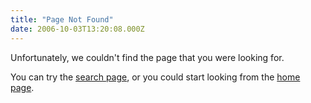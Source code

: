 ```yaml
---
title: "Page Not Found"
date: 2006-10-03T13:20:08.000Z
---
```

Unfortunately, we couldn't find the page that you were looking for.

You can try the [search page](/content/search), or you could start looking from the [home page](/content/).